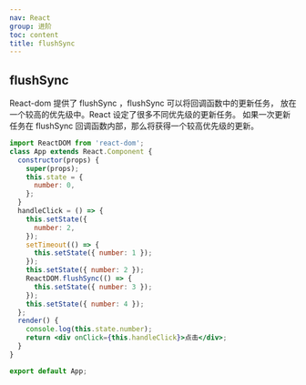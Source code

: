 ```yaml
---
nav: React
group: 进阶
toc: content
title: flushSync
---
```


## flushSync

React-dom 提供了 flushSync ，flushSync 可以将回调函数中的更新任务，
放在一个较高的优先级中。React 设定了很多不同优先级的更新任务。
如果一次更新任务在 flushSync 回调函数内部，那么将获得一个较高优先级的更新。

```jsx
import ReactDOM from 'react-dom';
class App extends React.Component {
  constructor(props) {
    super(props);
    this.state = {
      number: 0,
    };
  }
  handleClick = () => {
    this.setState({
      number: 2,
    });
    setTimeout(() => {
      this.setState({ number: 1 });
    });
    this.setState({ number: 2 });
    ReactDOM.flushSync(() => {
      this.setState({ number: 3 });
    });
    this.setState({ number: 4 });
  };
  render() {
    console.log(this.state.number);
    return <div onClick={this.handleClick}>点击</div>;
  }
}

export default App;
```
